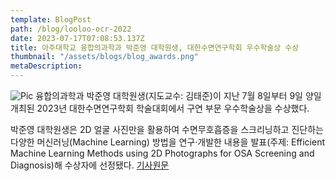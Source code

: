 ```yaml
---
template: BlogPost
path: /blog/looloo-ocr-2022
date: 2023-07-17T07:08:53.137Z
title: 아주대학교 융합의과학과 박준영 대학원생, 대한수면연구학회 우수학술상 수상
thumbnail: "/assets/blogs/blog_awards.png"
metaDescription:
---
```

![Pic](./assets/blogs/blog_1.jpg)
융합의과학과 박준영 대학원생(지도교수: 김태준)이 지난 7월 8일부터 9일 양일 개최된 2023년 대한수면연구학회 학술대회에서 구연 부문 우수학술상을 수상했다.

박준영 대학원생은 2D 얼굴 사진만을 활용하여 수면무호흡증을 스크리닝하고 진단하는 다양한 머신러닝(Machine Learning) 방법을 연구·개발한 내용을 발표(주제: Efficient Machine Learning Methods using 2D Photographs for OSA Screening and Diagnosis)해 수상자에 선정됐다.
[기사원문](https://www.ajoumc.or.kr/board/commBoardMDNewsView.do?no=66435)

